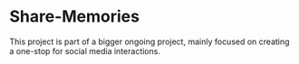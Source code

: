 # Share-Memories

This project is part of a bigger ongoing project, mainly focused on creating a one-stop for social media interactions. 
